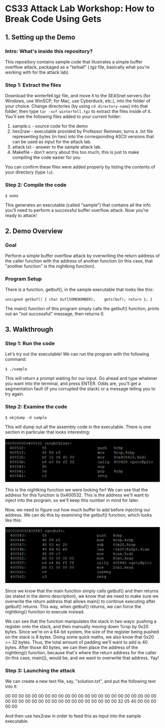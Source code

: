 # CS33 Attack Lab Workshop: How to Break Code Using Gets
## 1. Setting up the Demo

### Intro: What's inside this repository?
This repository contains sample code that illustrates a simple buffer overflow attack, packaged as a "tarball" (.tgz file, basically what you're working with for the attack lab).

### Step 1: Extract the files
Download the winterfell.tgz file, and move it to the SEASnet servers (for Windows, use WinSCP; for Mac, use Cyberduck, etc.), into the folder of your choice. Change directories (by using `cd directory-name`) into that folder, then type `tar -xvf winterfell.tgz` to extract the files inside of it. You'll see the following files added to your current folder:

1. sample.c - source code for the demo
2. hex2raw - executable provided by Professor Reinman; turns a .txt file representing bytes (in hex) into the corresponding ASCII versions that can be used as input for the attack lab.
3. attack.txt - answer to the sample attack lab.
4. Makefile - don't worry about this too much; this is just to make compiling the code easier for you

You can confirm these files were added properly by listing the contents of your directory (type `ls`).

### Step 2: Compile the code

`$ make`

This generates an executable (called "sample") that contains all the info you'll need to perform a successful buffer overflow attack. Now you're ready to attack!

## 2. Demo Overview

### Goal

Perform a simple buffer overflow attack by overwriting the return address of the caller function with the address of another function (in this case, that "another function" is the nightking function).

### Program Setup

There is a function, getbuf(), in the sample executable that looks like this:

`
unsigned getbuf()
{
    char buf[SOMENUMBER];   
    gets(buf);
    return 1;
}
`

The main() function of this program simply calls the getbuf() function, prints out an "not successful" message, then returns 0.

## 3. Walkthrough

### Step 1: Run the code

Let's try out the executable! We can run the program with the following command:

`$ ./sample`

This will return a prompt waiting for our input. Go ahead and type whatever you want into the terminal, and press ENTER. Odds are, you'll get a segmentation fault (if you corrupted the stack) or a message telling you to try again.


### Step 2: Examine the code

`$ objdump -d sample`

This will dump out all the assembly code in the executable. There is one section in particular that looks interesting:

![alt text](https://github.com/JuliaB1/CS33-Attack-Lab-Workshop-S19/blob/master/img/nightking.PNG "omg it's the night king")

This is the nightking function we were looking for! We can see that the address for this function is 0x400532. This is the address we'll want to inject into the program, so we'll keep this number in mind for later.

Now, we need to figure out how much buffer to add before injecting our address. We can do this by examining the getbuf() function, which looks like this:

![alt text](https://github.com/JuliaB1/CS33-Attack-Lab-Workshop-S19/blob/master/img/getbuf.PNG "gets is weak lol")

Since we know that the main function simply calls getbuf() and then returns (as stated in the demo description), we know that we need to make sure we overwrite the return address that allows main() to continue executing after getbuf() returns. This way, when getbuf() returns, we can force the nightking() function to execute instead.

We can see that the function manipulates the stack in two ways: pushing a register onto the stack, and then manually moving down %rsp by 0x20 bytes. Since we're on a 64-bit system, the size of the register being pushed on the stack is 8 bytes. Doing some quick maths, we also know that 0x20 == 32 bytes. Thus, the total amount of padding we'll want to add is 40 bytes. After those 40 bytes, we can then place the address of the nightking() function, because that's where the return address for the caller (in this case, main()), would be, and we want to overwrite that address. Yay!


### Step 3: Launching the attack

We can create a new text file, say, "solution.txt", and put the following text into it:

00 00 00 00 00 00 00 00
00 00 00 00 00 00 00 00
00 00 00 00 00 00 00 00
00 00 00 00 00 00 00 00
00 00 00 00 00 00 00 00
32 05 40 00 00 00 00 00

And then use hex2raw in order to feed this as input into the sample executable.
